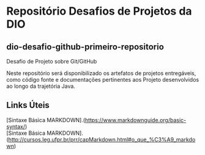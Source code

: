 # Repositório Desafios de Projetos da DIO

## dio-desafio-github-primeiro-repositorio

Desafio de Projeto sobre Git/GitHub

Neste repositório será disponibilizado os artefatos de projetos entregáveis, como código fonte e documentações pertinentes aos Projeto desenvolvidos ao longo da trajetória Java.


## Links Úteis
[Sintaxe Básica MARKDOWN].(https://www.markdownguide.org/basic-syntax/)  
[Sintaxe Básica MARKDOWN].(http://cursos.leg.ufpr.br/prr/capMarkdown.html#o_que_%C3%A9_markdown)
